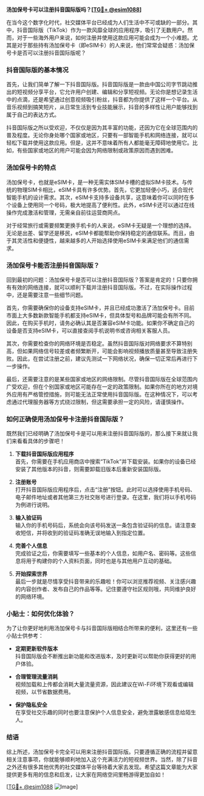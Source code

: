 **汤加保号卡可以注册抖音国际版吗？[[TG💪+ @esim1088](https://t.me/s/esim1088)]**

在当今这个数字化时代，社交媒体平台已经成为人们生活中不可或缺的一部分。其中，抖音国际版（TikTok）作为一款风靡全球的应用程序，吸引了无数用户。然而，对于一些海外用户来说，如何注册并使用这款应用可能会成为一个小难题。尤其是对于那些持有汤加保号卡（即eSIM卡）的人来说，他们常常会疑惑：汤加保号卡是否可以注册抖音国际版呢？

### 抖音国际版的基本情况

首先，让我们简单了解一下抖音国际版。抖音国际版是一款由中国公司字节跳动推出的短视频分享平台，它允许用户创建、编辑和分享短视频。无论你是想记录生活中的点滴，还是希望通过创意视频吸引粉丝，抖音都为你提供了这样一个平台。从音乐视频到搞笑短片，从日常生活到专业技能展示，抖音的多样性让用户能够找到属于自己的表达方式。

抖音国际版之所以受欢迎，不仅仅是因为其丰富的功能，还因为它在全球范围内的普及程度。无论你身处哪个国家或地区，只要有一部智能手机和网络连接，就可以轻松下载并使用这款应用。但是，这并不意味着所有人都能毫无障碍地使用它。比如，有些国家或地区的用户可能会因为网络限制或政策原因而遇到困难。

### 汤加保号卡的特点

汤加保号卡，也就是eSIM卡，是一种无需实体SIM卡槽的虚拟SIM卡技术。与传统的物理SIM卡相比，eSIM卡具有许多优势。首先，它更加轻便小巧，适合现代智能手机的设计需求。其次，eSIM卡支持多设备共享，这意味着你可以同时在多个设备上使用同一个号码，极大地提高了便利性。此外，eSIM卡还可以通过在线操作完成激活和管理，无需亲自前往运营商网点。

对于经常旅行或需要频繁更换手机卡的人来说，eSIM卡无疑是一个理想的选择。无论是出差、留学还是移民，eSIM卡都能帮助你保持稳定的通信联系。而且，由于其灵活性和便捷性，越来越多的人开始选择使用eSIM卡来满足他们的通信需求。

### 汤加保号卡能否注册抖音国际版？

回到最初的问题：汤加保号卡是否可以注册抖音国际版？答案是肯定的！只要你拥有有效的网络连接，就可以顺利下载并注册抖音国际版。不过，在实际操作过程中，还是需要注意一些细节问题。

首先，你需要确保你的设备支持eSIM卡，并且已经成功激活了汤加保号卡。目前市面上大多数新款智能手机都支持eSIM卡，但具体型号和品牌可能会有所不同。因此，在购买手机时，请务必确认其是否兼容eSIM卡功能。如果你不确定自己的设备是否支持eSIM卡，可以直接查阅手机说明书或咨询相关客服人员。

其次，你需要检查你的网络环境是否稳定。虽然抖音国际版对网络要求不算特别高，但如果网络信号较差或者频繁断开，可能会影响视频播放质量甚至导致注册失败。因此，在尝试注册之前，建议先测试一下网络状况，确保一切正常后再进行下一步操作。

最后，还需要注意的是某些国家或地区的网络限制。尽管抖音国际版在全球范围内广受欢迎，但在个别国家或地区可能存在一定的政策限制。如果你所在的地方对境外应用有严格管控措施，则可能无法正常使用抖音国际版。在这种情况下，可以考虑通过代理服务器等方式绕过限制，但这需要承担一定的风险，请谨慎操作。

### 如何正确使用汤加保号卡注册抖音国际版？

既然我们已经明确了汤加保号卡是可以用来注册抖音国际版的，那么接下来就让我们来看看具体的步骤吧！

1. **下载抖音国际版应用程序**  
   首先，你需要在手机应用商店中搜索“TikTok”并下载安装。如果你的设备已经安装了其他版本的抖音，则需要卸载旧版本后重新安装国际版。

2. **注册账号**  
   打开抖音国际版应用程序后，点击“注册”按钮。此时可以选择使用手机号码、电子邮件地址或者其他第三方社交账号进行登录。在这里，我们将以手机号码为例进行说明。

3. **输入验证码**  
   输入你的手机号码后，系统会向该号码发送一条包含验证码的信息。请注意查收短信，并将收到的验证码准确无误地输入到指定位置。

4. **完善个人信息**  
   完成验证之后，你需要填写一些基本的个人信息，如用户名、密码等。这些信息将用于构建你的个人资料页面，同时也是与其他用户互动的基础。

5. **开始探索世界**  
   最后一步就是尽情享受抖音带来的乐趣啦！你可以浏览推荐视频、关注感兴趣的内容创作者、发布自己的作品等等。记住要遵守社区规则哦，共同维护良好的网络环境。

### 小贴士：如何优化体验？

为了让你更好地利用汤加保号卡与抖音国际版相结合所带来的便利，这里还有一些小贴士供参考：

- **定期更新软件版本**  
  抖音国际版会不断推出新功能和改进版本，及时更新可以帮助你获得更好的用户体验。

- **合理管理流量消耗**  
  视频加载和上传都会消耗大量流量资源，因此建议在Wi-Fi环境下观看或编辑视频，以节省数据费用。

- **保护隐私安全**  
  在享受社交乐趣的同时也要注意保护个人信息安全，避免泄露敏感信息给陌生人。

### 结语

综上所述，汤加保号卡完全可以用来注册抖音国际版。只要遵循正确的流程并留意相关注意事项，你就能够顺利地加入这个充满活力的短视频世界。当然，除了抖音之外还有很多其他优秀的社交媒体平台等待着大家去发现。希望这篇文章能为大家提供更多有用的信息和启发，让大家在网络空间里畅游得更加自如！

[[TG💪+ @esim1088](https://t.me/s/esim1088) ![Image](https://i.postimg.cc/4NQfJmqS/Snipaste-2025-05-13-00-14-12.png)]